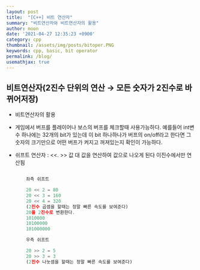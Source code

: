 ```yaml
---
layout: post
title:  "[C++] 비트 연산자"
summary: "비트연산자와 비트연산자의 활용"
author: moon
date: '2021-04-27 12:35:23 +0900'
category: cpp
thumbnail: /assets/img/posts/bitoper.PNG
keywords: cpp, basic, bit operator
permalink: /blog/
usemathjax: true
---
```


## 비트연산자(2진수 단위의 연산 → 모든 숫자가 2진수로 바뀌어저장)

* 비트연산자의 활용

- 게임에서 버프를 플레이어나 보스의 버프를 체크할때 사용가능하다. 예를들어 int변수 하나에는 32개의 bit가 있는데 이 bit 하나하나가 버프의 on/off라고 한다면 그 숫자의 크기만으로 어떤 버프가 켜지고 꺼져있는지 	확인이 가능하다.

- 쉬프트 연산자 : <<. >> 값 대 값을 연산하여 값으로 나오게 된다 이진수에서만 연산됨

    ```javascript

    	좌측 쉬프트

    	20 << 2 = 80
    	20 << 3 = 160
    	20 << 4 = 320
    	(2진수 곱셈을 할때는 정말 빠른 속도를 보여준다)
    	20을 2진수로 변환한다.
    	1010000
    	10100000
    	101000000

    	우측 쉬프트

    	20 >> 2 = 5
    	20 >> 3 = 3
    	(2진수 나눗셈을 할때는 정말 빠른 속도를 보여준다)
    ```

